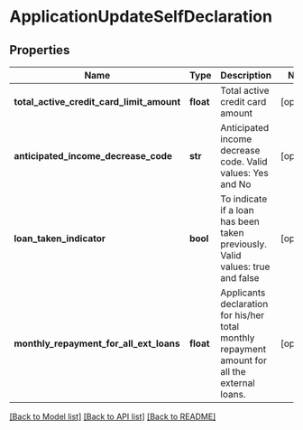 # ApplicationUpdateSelfDeclaration

## Properties
Name | Type | Description | Notes
------------ | ------------- | ------------- | -------------
**total_active_credit_card_limit_amount** | **float** | Total active credit card amount | [optional] 
**anticipated_income_decrease_code** | **str** | Anticipated income decrease code. Valid values: Yes and No | [optional] 
**loan_taken_indicator** | **bool** | To indicate if a loan has been taken previously. Valid values: true and false | [optional] 
**monthly_repayment_for_all_ext_loans** | **float** | Applicants declaration for his/her total monthly repayment amount for all the external loans. | [optional] 

[[Back to Model list]](../README.md#documentation-for-models) [[Back to API list]](../README.md#documentation-for-api-endpoints) [[Back to README]](../README.md)

